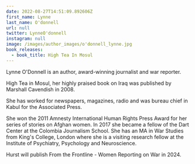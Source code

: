 ```yaml
---
date: 2022-08-27T14:51:09.892606Z
first_name: Lynne
last_name: O'donnell
url: null
twitter: LynneO'donnell
instagram: null
image: /images/author_images/o'donnell_lynne.jpg
book_releases:
  - book_title: High Tea In Mosul
---
```

Lynne O'Donnell is an author, award-winning journalist and war reporter.

High Tea in Mosul, her highly praised book on Iraq was published by Marshall Cavendish in 2008.

She has worked for newspapers, magazines, radio and was bureau chief in Kabul for the Associated Press.

She won the 2011 Amnesty International Human Rights Press Award for her series of stories on Afghan women. In 2017 she became a fellow of the Dart Center at the Colombia Journalism School. She has an MA in War Studies from King's College, London where she is a visiting research fellow at the Institute of Psychiatry, Psychology and Neuroscience.

Hurst will publish From the Frontline - Women Reporting on War in 2024.
